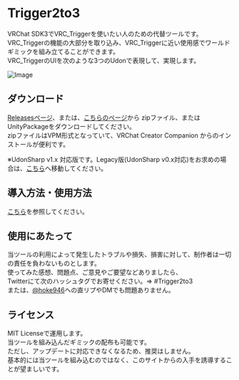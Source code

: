 # Trigger2to3
VRChat SDK3でVRC_Triggerを使いたい人のための代替ツールです。  
VRC_Triggerの機能の大部分を取り込み、VRC_Triggerに近い使用感でワールドギミックを組み立てることができます。  
VRC_TriggerのUIを次のような3つのUdonで表現して、実現します。  
  
![Image](https://user-images.githubusercontent.com/44010396/190954057-3aeb1d43-2c79-48a5-b24f-86c1f2cc34ca.png)  

## ダウンロード
  
[Releasesページ](https://github.com/hoke946/Trigger2to3_vcc/releases)、または、[こちらのページ](https://hoke946.github.io/Trigger2to3_VPM/)から
zipファイル、またはUnityPackageをダウンロードしてください。  
zipファイルはVPM形式となっていて、VRChat Creator Companion からのインストールが便利です。
  
※UdonSharp v1.x 対応版です。Legacy版(UdonSharp v0.x対応)をお求めの場合は、[こちら](https://github.com/hoke946/Trigger2to3/)へ移動してください。
  
## 導入方法・使用方法
[こちら](https://www.wicurio.com/trigger2to3/)を参照してください。
  
## 使用にあたって   
当ツールの利用によって発生したトラブルや損失、損害に対して、制作者は一切の責任を負わないものとします。  
使ってみた感想、問題点、ご意見やご要望などありましたら、  
Twitterにて次のハッシュタグでお寄せください。⇒ #Trigger2to3  
または、[@hoke946](https://twitter.com/hoke946)への直リプやDMでも問題ありません。  
  
## ライセンス
MIT Licenseで運用します。  
当ツールを組み込んだギミックの配布も可能です。  
ただし、アップデートに対応できなくなるため、推奨はしません。  
基本的には当ツールを組み込むのではなく、このサイトからの入手を誘導することが望ましいです。  
